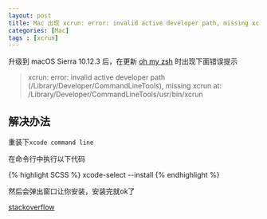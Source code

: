 ```yaml
---
layout: post
title: Mac 出现 xcrun: error: invalid active developer path, missing xcrun 错误
categories: [Mac]
tags : [xcrun]
---
```


升级到 macOS Sierra 10.12.3 后，在更新 [oh my zsh](https://github.com/robbyrussell/oh-my-zsh) 时出现下面错误提示

> xcrun: error: invalid active developer path (/Library/Developer/CommandLineTools), missing xcrun at: /Library/Developer/CommandLineTools/usr/bin/xcrun

## 解决办法

重装下`xcode command line`

在命令行中执行以下代码

{% highlight SCSS %}
xcode-select --install
{% endhighlight %}

然后会弹出窗口让你安装，安装完就ok了

[stackoverflow](http://stackoverflow.com/questions/32893412/command-line-tools-not-working-os-x-el-capitan-macos-sierra/)